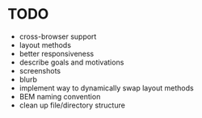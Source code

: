 # TODO

-   cross-browser support
-   layout methods
-   better responsiveness
-   describe goals and motivations
-   screenshots
-   blurb
-   implement way to dynamically swap layout methods
-   BEM naming convention
-   clean up file/directory structure
